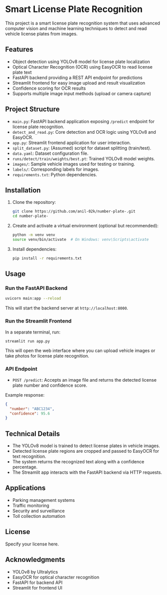 # Smart License Plate Recognition

This project is a smart license plate recognition system that uses advanced computer vision and machine learning techniques to detect and read vehicle license plates from images.

## Features

- Object detection using YOLOv8 model for license plate localization
- Optical Character Recognition (OCR) using EasyOCR to read license plate text
- FastAPI backend providing a REST API endpoint for predictions
- Streamlit frontend for easy image upload and result visualization
- Confidence scoring for OCR results
- Supports multiple image input methods (upload or camera capture)

## Project Structure

- `main.py`: FastAPI backend application exposing `/predict` endpoint for license plate recognition.
- `detect_and_read.py`: Core detection and OCR logic using YOLOv8 and EasyOCR.
- `app.py`: Streamlit frontend application for user interaction.
- `split_dataset.py`: (Assumed) script for dataset splitting (train/test).
- `data.yaml`: Dataset configuration file.
- `runs/detect/train/weights/best.pt`: Trained YOLOv8 model weights.
- `images/`: Sample vehicle images used for testing or training.
- `labels/`: Corresponding labels for images.
- `requirements.txt`: Python dependencies.

## Installation

1. Clone the repository:
   ```bash
   git clone https://github.com/anil-02k/number-plate-.git
   cd number-plate-
   ```

2. Create and activate a virtual environment (optional but recommended):
   ```bash
   python -m venv venv
   source venv/bin/activate  # On Windows: venv\Scripts\activate
   ```

3. Install dependencies:
   ```bash
   pip install -r requirements.txt
   ```

## Usage

### Run the FastAPI Backend

```bash
uvicorn main:app --reload
```

This will start the backend server at `http://localhost:8000`.

### Run the Streamlit Frontend

In a separate terminal, run:

```bash
streamlit run app.py
```

This will open the web interface where you can upload vehicle images or take photos for license plate recognition.

### API Endpoint

- `POST /predict`: Accepts an image file and returns the detected license plate number and confidence score.

Example response:

```json
{
  "number": "ABC1234",
  "confidence": 95.6
}
```

## Technical Details

- The YOLOv8 model is trained to detect license plates in vehicle images.
- Detected license plate regions are cropped and passed to EasyOCR for text recognition.
- The system returns the recognized text along with a confidence percentage.
- The Streamlit app interacts with the FastAPI backend via HTTP requests.

## Applications

- Parking management systems
- Traffic monitoring
- Security and surveillance
- Toll collection automation

## License

Specify your license here.

## Acknowledgments

- YOLOv8 by Ultralytics
- EasyOCR for optical character recognition
- FastAPI for backend API
- Streamlit for frontend UI

